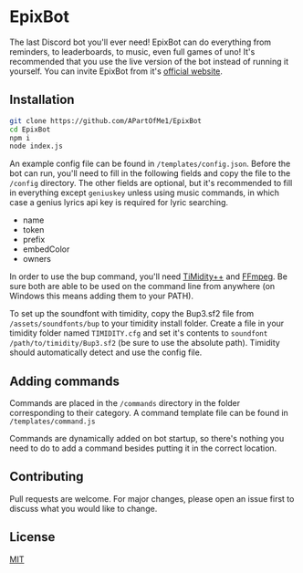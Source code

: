 # EpixBot

The last Discord bot you'll ever need! EpixBot can do everything from reminders, to leaderboards, to music, even full games of uno! It's recommended that you use the live version of the bot instead of running it yourself. You can invite EpixBot from it's [official website](https://www.epixbot.gq).

## Installation

```bash
git clone https://github.com/APartOfMe1/EpixBot
cd EpixBot
npm i
node index.js
```

An example config file can be found in `/templates/config.json`. Before the bot can run, you'll need to fill in the following fields and copy the file to the `/config` directory. The other fields are optional, but it's recommended to fill in everything except `geniuskey` unless using music commands, in which case a genius lyrics api key is required for lyric searching.

- name
- token
- prefix
- embedColor
- owners

In order to use the bup command, you'll need [TiMidity++](https://sourceforge.net/projects/timidity/) and [FFmpeg](https://ffmpeg.org/). Be sure both are able to be used on the command line from anywhere (on Windows this means adding them to your PATH).

To set up the soundfont with timidity, copy the Bup3.sf2 file from `/assets/soundfonts/bup` to your timidity install folder. Create a file in your timidity folder named `TIMIDITY.cfg` and set it's contents to `soundfont /path/to/timidity/Bup3.sf2` (be sure to use the absolute path). Timidity should automatically detect and use the config file.
## Adding commands

Commands are placed in the `/commands` directory in the folder corresponding to their category. A command template file can be found in `/templates/command.js`

Commands are dynamically added on bot startup, so there's nothing you need to do to add a command besides putting it in the correct location.

## Contributing
Pull requests are welcome. For major changes, please open an issue first to discuss what you would like to change.

## License
[MIT](https://choosealicense.com/licenses/mit/)